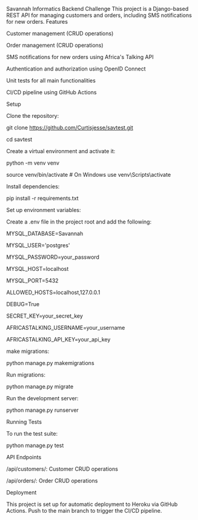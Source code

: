 Savannah Informatics Backend Challenge
This project is a Django-based REST API for managing customers and orders, including SMS notifications for new orders.
Features

Customer management (CRUD operations)

Order management (CRUD operations)

SMS notifications for new orders using Africa's Talking API

Authentication and authorization using OpenID Connect

Unit tests for all main functionalities

CI/CD pipeline using GitHub Actions


Setup

Clone the repository:

git clone https://github.com/Curtisjesse/savtest.git

cd savtest


Create a virtual environment and activate it:

python -m venv venv

source venv/bin/activate  # On Windows use   venv\Scripts\activate


Install dependencies:

pip install -r requirements.txt

Set up environment variables:

Create a .env file in the project root and add the following:

MYSQL_DATABASE=Savannah

MYSQL_USER='postgres'

MYSQL_PASSWORD=your_password

MYSQL_HOST=localhost

MYSQL_PORT=5432

ALLOWED_HOSTS=localhost,127.0.0.1

DEBUG=True

SECRET_KEY=your_secret_key

AFRICASTALKING_USERNAME=your_username

AFRICASTALKING_API_KEY=your_api_key

make migrations:

python manage.py makemigrations

Run migrations:

python manage.py migrate

Run the development server:

python manage.py runserver


Running Tests

To run the test suite:

python manage.py test

API Endpoints

/api/customers/: Customer CRUD operations

/api/orders/: Order CRUD operations

Deployment

This project is set up for automatic deployment to Heroku via GitHub Actions. Push to the main branch to trigger the CI/CD pipeline.
